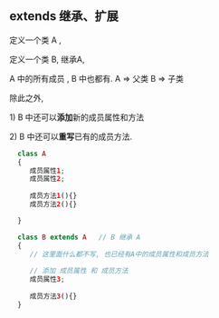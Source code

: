 ## extends 继承、扩展

定义一个类 A ,

定义一个类 B, 继承A,

A 中的所有成员 , B 中也都有. A =&gt; 父类 B =&gt; 子类

除此之外,

1\) B 中还可以**添加**新的成员属性和方法

2\) B 中还可以**重写**已有的成员方法.

```php
  class A
  {
     成员属性1;
     成员属性2;
  
     成员方法1(){}
     成员方法2(){}

  }

  class B extends A   // B 继承 A
  {
     // 这里面什么都不写, 也已经有A中的成员属性和成员方法
  
     // 添加 成员属性 和 成员方法
     成员属性3;
  
     成员方法3(){}
  }
```



